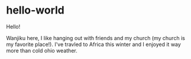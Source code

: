 # hello-world

Hello!


Wanjiku here, I like hanging out with friends and my church (my church is my favorite place!).
I've travled to Africa this winter and I enjoyed it way more than cold ohio weather. 
